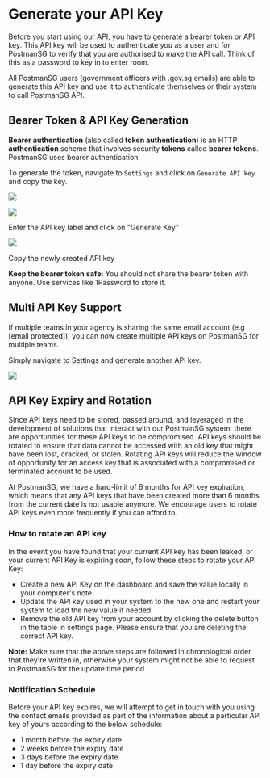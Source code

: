 # Generate your API Key

Before you start using our API, you have to generate a bearer token or API key. This API key will be used to authenticate you as a user and for PostmanSG to verify that you are authorised to make the API call. Think of this as a password to key in to enter room.

All PostmanSG users (government officers with .gov.sg emails) are able to generate this API key and use it to authenticate themselves or their system to call PostmanSG API.

## Bearer Token & API Key Generation

**Bearer authentication** (also called **token authentication**) is an HTTP **authentication** scheme that involves security **tokens** called **bearer tokens**. PostmanSG uses bearer authentication.

To generate the token, navigate to `Settings` and click on `Generate API key` and copy the key.

![](https://1981680851-files.gitbook.io/\~/files/v0/b/gitbook-x-prod.appspot.com/o/spaces%2F-MAQH3DF49Lq0AJudrbF%2Fuploads%2FjJsBFXqPldqbpTv6JqPJ%2FScreenshot%202023-02-24%20at%203.13.56%20PM.png?alt=media\&token=7dcd58ed-52ae-4aff-93ae-9ab8702ab8d0)

![](https://1981680851-files.gitbook.io/\~/files/v0/b/gitbook-x-prod.appspot.com/o/spaces%2F-MAQH3DF49Lq0AJudrbF%2Fuploads%2Fl8qPjaF3eiNIrt0Zo8Op%2FScreenshot%202023-04-05%20at%2010.53.38%20AM.png?alt=media\&token=ba47bc2a-ca93-4ec8-b66c-b6d9affebca4)

Enter the API key label and click on "Generate Key"

![](https://1981680851-files.gitbook.io/\~/files/v0/b/gitbook-x-prod.appspot.com/o/spaces%2F-MAQH3DF49Lq0AJudrbF%2Fuploads%2FJ2ztqOOvyBfcaV0gdLfI%2FScreenshot%202023-04-05%20at%2010.54.31%20AM.png?alt=media\&token=ce699a50-6ed6-4614-8d1e-cdd18cb6ba89)

Copy the newly created API key

**Keep the bearer token** **safe:** You should not share the bearer token with anyone. Use services like 1Password to store it.

## Multi API Key Support <a href="#new-multi-api-key-support" id="new-multi-api-key-support"></a>

If multiple teams in your agency is sharing the same email account (e.g \[email protected]), you can now create multiple API keys on PostmanSG for multiple teams.

Simply navigate to Settings and generate another API key.

![](https://1981680851-files.gitbook.io/\~/files/v0/b/gitbook-x-prod.appspot.com/o/spaces%2F-MAQH3DF49Lq0AJudrbF%2Fuploads%2F48ILTLC0pBxHPfowA0mb%2FScreenshot%202023-04-06%20at%209.00.28%20AM.png?alt=media\&token=84ea4a1c-951b-4c9e-af36-79bed43e0dbd)

## API Key Expiry and Rotation <a href="#coming-soon-api-key-expiry" id="coming-soon-api-key-expiry"></a>

Since API keys need to be stored, passed around, and leveraged in the development of solutions that interact with our PostmanSG system, there are opportunities for these API keys to be compromised. API keys should be rotated to ensure that data cannot be accessed with an old key that might have been lost, cracked, or stolen. Rotating API keys will reduce the window of opportunity for an access key that is associated with a compromised or terminated account to be used.

At PostmanSG, we have a hard-limit of 6 months for API key expiration, which means that any API keys that have been created more than 6 months from the current date is not usable anymore. We encourage users to rotate API keys even more frequently if you can afford to.

### How to rotate an API key

In the event you have found that your current API key has been leaked, or your current API Key is expiring soon, follow these steps to rotate your API Key:

* Create a new API Key on the dashboard and save the value locally in your computer's note.
* Update the API key used in your system to the new one and restart your system to load the new value if needed.
* Remove the old API key from your account by clicking the delete button in the table in settings page. Please ensure that you are deleting the correct API key.

**Note:** Make sure that the above steps are followed in chronological order that they're written in, otherwise your system might not be able to request to PostmanSG for the update time period

### Notification Schedule

Before your API key expires, we will attempt to get in touch with you using the contact emails provided as part of the information about a particular API key of yours according to the below schedule:

* 1 month before the expiry date
* 2 weeks before the expiry date
* 3 days before the expiry date
* 1 day before the expiry date
